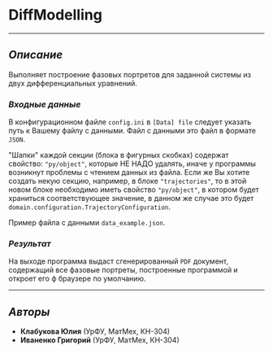 # DiffModelling

---

## _Описание_

Выполняет построение фазовых портретов для заданной системы из двух 
дифференциальных уравнений.

### _Входные данные_

В конфигурационном файле `config.ini` в `[Data] file` следует указать путь к 
Вашему файлу с данными. Файл с данными это файл в формате `JSON`. 

"Шапки" каждой секции (блока в фигурных скобках) содержат свойство: 
`"py/object"`, которые НЕ НАДО удалять, иначе у программы возникнут проблемы с 
чтением данных из файла. Если же Вы хотите создать некую секцию, например, в 
блоке `"trajectories"`, то в этой новом блоке необходимо иметь свойство 
`"py/object"`, в котором будет храниться соответствующее значение, в данном же 
случае это будет `domain.configuration.TrajectoryConfiguration`.

Пример файла с данными `data_example.json`.

### _Результат_

На выходе программа выдаст сгенерированный `PDF` документ, содержащий все фазовые 
портреты, построенные программой и откроет его ф браузере по умолчанию.

---

## _Авторы_

* **Клабукова Юлия** (УрФУ, МатМех, КН-304)
* **Иваненко Григорий** (УрФУ, МатМех, КН-304)
